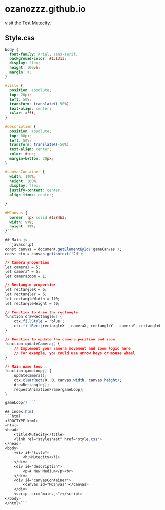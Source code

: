 # ozanozzz.github.io
visit the [Test Mutecity](https://ozanozzz.github.io).

## Style.css
```css
body {
  font-family: Arial, sans-serif;
  background-color: #131313;
  display: flex;
  height: 100vh;
  margin: 0;
}

#title {
  position: absolute;
  top: 20px;
  left: 50%;
  transform: translateX(-50%);
  text-align: center;
  color: #fff;
}

#description {
  position: absolute;
  top: 80px;
  left: 50%;
  transform: translateX(-50%);
  text-align: center;
  color: #ccc;
  margin-bottom: 20px;
}

#canvasContainer {
  width: 100%;
  height: 100%;
  display: flex; 
  justify-content: center; 
  align-items: center; 
  
}

#MCanvas {
  border: 1px solid #1e84b3;
  width: 99%;
  height: 98%;
}```

## Main.js
```javascript
const canvas = document.getElementById('gameCanvas');
const ctx = canvas.getContext('2d');

// Camera properties
let cameraX = 5;
let cameraY = 5;
let cameraZoom = 1;

// Rectangle properties
let rectangleX = 6;
let rectangleY = 6;
let rectangleWidth = 100;
let rectangleHeight = 50;

// Function to draw the rectangle
function drawRectangle() {
    ctx.fillStyle = 'blue';
    ctx.fillRect(rectangleX - cameraX, rectangleY - cameraY, rectangleWidth / cameraZoom, rectangleHeight / cameraZoom);
}

// Function to update the camera position and zoom
function updateCamera() {
    // Implement your camera movement and zoom logic here
    // For example, you could use arrow keys or mouse wheel
}

// Main game loop
function gameLoop() {
    updateCamera();
    ctx.clearRect(0, 0, canvas.width, canvas.height);
    drawRectangle();
    requestAnimationFrame(gameLoop);
}

gameLoop();```

## index.html
```html
<!DOCTYPE html>
<html>
<head>
    <title>Mutecity</title>
    <link rel="stylesheet" href="style.css">
</head>
<body>
    <div id="title">
        <h1>Mutecity</h1>
    </div>
    <div id="description">
        <p>A New Medium</p><br>
    </div>
    <div id="canvasContainer">
        <canvas id="MCanvas"></canvas>
    </div>
    <script src="main.js"></script>
</body>
</html>```
